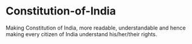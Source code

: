 # Constitution-of-India
Making Constitution of India, more readable, understandable and hence making every citizen of India understand his/her/their rights.
